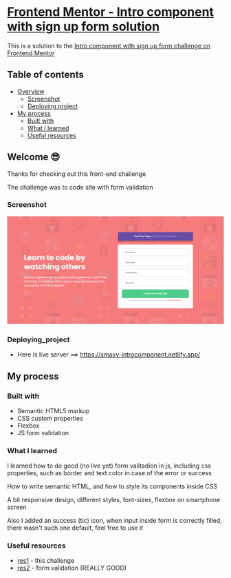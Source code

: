 # [Frontend Mentor - Intro component with sign up form solution](https://xmavv-introcomponent.netlify.app/)

This is a solution to the [Intro component with sign up form challenge on Frontend Mentor](https://www.frontendmentor.io/challenges/intro-component-with-signup-form-5cf91bd49edda32581d28fd1)

## Table of contents

- [Overview](#overview)
  - [Screenshot](#screenshot)
  - [Deploying project](#deploying_project)
- [My process](#my-process)
  - [Built with](#built-with)
  - [What I learned](#what-i-learned)
  - [Useful resources](#useful-resources)

## Welcome 😎

Thanks for checking out this front-end challenge

The challenge was to code site with form validation

### Screenshot

![Screenshoot of intro component site with form validation](images/screenshot.png)

### Deploying_project

- Here is live server ==> https://xmavv-introcomponent.netlify.app/

## My process

### Built with

- Semantic HTML5 markup
- CSS custom properties
- Flexbox
- JS form validation

### What I learned

I learned how to do good (no live yet) form valitadion in js, including css properties, such as border and text color in case of the error or success

How to write semantic HTML, and how to style its components inside CSS

A bit responsive design, different styles, font-sizes, flexbox on smartphone screen

Also I added an success (tic) icon, when input inside form is correctly filled, there wasn't such one default, feel free to use it

### Useful resources

- [res1](https://www.youtube.com/watch?v=kCwckE7GQnA&list=PLbKtKAjLO1qzoGxx8CbErG3mW9yI9sbgq&index=5&t=705s&ab_channel=CodeDev) - this challenge
- [res2](https://www.youtube.com/watch?v=CYlNJpltjMM&ab_channel=JavaScriptAcademy) - form validation (REALLY GOOD)
